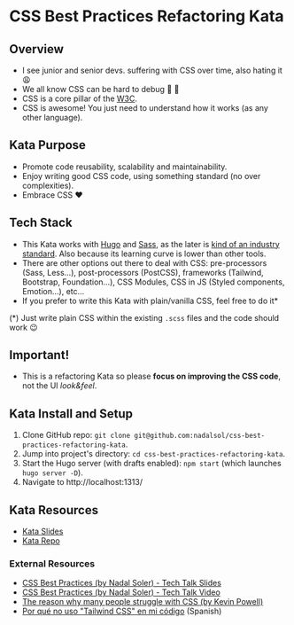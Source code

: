 # CSS Best Practices Refactoring Kata

## Overview

- I see junior and senior devs. suffering with CSS over time, also hating it 😩
- We all know CSS can be hard to debug 🤔 🐞
- CSS is a core pillar of the [W3C](https://www.w3.org/Style/CSS/).
- CSS is awesome! You just need to understand how it works (as any other language).

## Kata Purpose

- Promote code reusability, scalability and maintainability.
- Enjoy writing good CSS code, using something standard (no over complexities).
- Embrace CSS ♥️

## Tech Stack

- This Kata works with [Hugo](https://gohugo.io/) and [Sass](https://sass-lang.com/), as the later is [kind of an industry standard](https://2022.stateofcss.com/en-US/other-tools/). Also because its learning curve is lower than other tools.
- There are other options out there to deal with CSS: pre-processors (Sass, Less…), post-processors (PostCSS), frameworks (Tailwind, Bootstrap, Foundation…), CSS Modules, CSS in JS (Styled components, Emotion…), etc…
- If you prefer to write this Kata with plain/vanilla CSS, feel free to do it\*

(\*) Just write plain CSS within the existing `.scss` files and the code should work 😉

## Important!

- This is a refactoring Kata so please **focus on improving the CSS code**, not the UI _look&feel_.

## Kata Install and Setup

1. Clone GitHub repo: `git clone git@github.com:nadalsol/css-best-practices-refactoring-kata`.
2. Jump into project's directory: `cd css-best-practices-refactoring-kata`.
3. Start the Hugo server (with drafts enabled): `npm start` (which launches `hugo server -D`).
4. Navigate to http://localhost:1313/

## Kata Resources

- [Kata Slides](https://docs.google.com/presentation/d/1Et1VnhMH1DKiWya7v2pNRPTsXCosXsJhY4A3gi7K4Jw/edit?usp=sharing)
- [Kata Repo](https://github.com/nadalsol/css-best-practices-refactoring-kata)

### External Resources

- [CSS Best Practices (by Nadal Soler) - Tech Talk Slides](https://github.com/nadalsol/css-best-practices)
- [CSS Best Practices (by Nadal Soler) - Tech Talk Video](https://www.canva.com/design/DAFbOGSCm7s/PAoKzDBY0CVpOiDTZOVJLw/watch?utm_content=DAFbOGSCm7s)
- [The reason why many people struggle with CSS (by Kevin Powell)](https://www.youtube.com/watch?v=A6IpZ2GlMM4)
- [Por qué no uso "Tailwind CSS" en mi código](https://www.youtube.com/watch?v=lURtd-oneaM) (Spanish)

